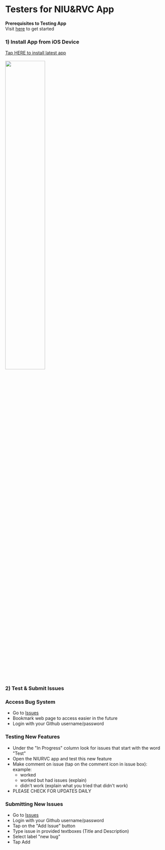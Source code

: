 # Testers for NIU&RVC App
<b>Prerequisites to Testing App</b><br>
Visit [here](https://rvcapps.github.io/niurvc/) to get started

### 1) Install App from iOS Device 
<a href="itms-services://?action=download-manifest&url=https://konkolapps.github.io/manifest.plist">Tap HERE to install latest app<br><br><img width="50%" src="https://raw.githubusercontent.com/konkolapps/konkolapps.github.io/master/en-US_iPhone5_5_1.png"></a>
<br>

### 2) Test & Submit Issues

### Access Bug System
   - Go to [Issues](https://waffle.io/rvcapps/niurvc/join)
   - Bookmark web page to access easier in the future
   - Login with your Github username/password

### Testing New Features
   - Under the "In Progress" column look for issues that start with the word "Test"
   - Open the NIURVC app and test this new feature
   - Make comment on issue (tap on the comment icon in issue box): 
   example: 
      - worked
      - worked but had issues (explain)
      - didn't work (explain what you tried that didn't work) 
   - PLEASE CHECK FOR UPDATES DAILY
   
### Submitting New Issues
   - Go to [Issues](https://waffle.io/rvcapps/niurvc/join)
   - Login with your Github username/password   
   - Tap on the "Add Issue" button
   - Type issue in provided textboxes (Title and Description)
   - Select label "new bug"
   - Tap Add



